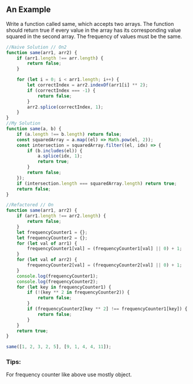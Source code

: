 ## An Example

Write a function called same, which accepts two arrays.
The function should return true if every value in the
array has its corresponding value squared in the second array.
The frequency of values must be the same.

```js
//Naive Solution // On2
function same(arr1, arr2) {
	if (arr1.length !== arr.length) {
		return false;
	}

	for (let i = 0; i < arr1.length; i++) {
		let correctIndex = arr2.indexOf(arr1[i] ** 2);
		if (correctIndex === -1) {
			return false;
		}
		arr2.splice(correctIndex, 1);
	}
}
//My Solution
function same(a, b) {
	if (a.length !== b.length) return false;
	const squaredArray = a.map((el) => Math.pow(el, 2));
	const intersection = squaredArray.filter((el, idx) => {
		if (b.includes(el)) {
			a.splice(idx, 1);
			return true;
		}
		return false;
	});
	if (intersection.length === squaredArray.length) return true;
	return false;
}

//Refactored // On
function same(arr1, arr2) {
	if (arr1.length !== arr2.length) {
		return false;
	}
	let frequencyCounter1 = {};
	let frequencyCounter2 = {};
	for (let val of arr1) {
		frequencyCounter1[val] = (frequencyCounter1[val] || 0) + 1;
	}
	for (let val of arr2) {
		frequencyCounter2[val] = (frequencyCounter2[val] || 0) + 1;
	}
	console.log(frequencyCounter1);
	console.log(frequencyCounter2);
	for (let key in frequencyCounter1) {
		if (!(key ** 2 in frequencyCounter2)) {
			return false;
		}
		if (frequencyCounter2[key ** 2] !== frequencyCounter1[key]) {
			return false;
		}
	}
	return true;
}

same([1, 2, 3, 2, 5], [9, 1, 4, 4, 11]);
```

### Tips:

For frequency counter like above use mostly object.
